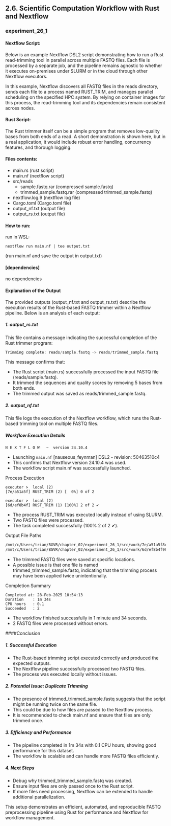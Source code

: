 ## 2.6. Scientific Computation Workflow with Rust and Nextflow

### experiment_26_1

#### Nextflow Script:
Below is an example Nextflow DSL2 script demonstrating how to run a Rust read-trimming tool in parallel across multiple FASTQ files. Each file is processed by a separate job, and the pipeline remains agnostic to whether it executes on-premises under SLURM or in the cloud through other Nextflow executors.

In this example, Nextflow discovers all FASTQ files in the reads directory, sends each file to a process named RUST_TRIM, and manages parallel scheduling on the specified HPC system. By relying on container images for this process, the read-trimming tool and its dependencies remain consistent across nodes.

#### Rust Script:
The Rust trimmer itself can be a simple program that removes low-quality bases from both ends of a read. A short demonstration is shown here, but in a real application, it would include robust error handling, concurrency features, and thorough logging.

#### Files contents:
* main.rs (rust script)
* main.nf (nextflow script)
* src/reads
  * sample.fastq.rar (compressed sample.fastq)
  * trimmed_sample.fastq.rar (compressed trimmed_sample.fastq)
* nextflow.log.9 (nextflow log file)
* Cargo.toml (Cargo.toml file)
* output_nf.txt (output file)
* output_rs.txt (output file)

#### How to run:

run in WSL:

```wsl
nextflow run main.nf | tee output.txt
```

(run main.nf and save the output in output.txt)
  
#### [dependencies]

no dependencies

#### Explanation of the Output
The provided outputs (output_nf.txt and output_rs.txt) describe the execution results of the Rust-based FASTQ trimmer within a Nextflow pipeline. Below is an analysis of each output:

##### 1. output_rs.txt
This file contains a message indicating the successful completion of the Rust trimmer program:

```rust
Trimming complete: reads/sample.fastq -> reads/trimmed_sample.fastq
```

This message confirms that:

* The Rust script (main.rs) successfully processed the input FASTQ file (reads/sample.fastq).
* It trimmed the sequences and quality scores by removing 5 bases from both ends.
* The trimmed output was saved as reads/trimmed_sample.fastq.

##### 2. output_nf.txt
This file logs the execution of the Nextflow workflow, which runs the Rust-based trimming tool on multiple FASTQ files.

##### Workflow Execution Details

```nextflow
N E X T F L O W   ~  version 24.10.4
```

* Launching `main.nf` [nauseous_feynman] DSL2 - revision: 50463510c4
* This confirms that Nextflow version 24.10.4 was used.
* The workflow script main.nf was successfully launched.

Process Execution
```nextflow
executor >  local (2)
[7e/a51a5f] RUST_TRIM (2) [  0%] 0 of 2

executor >  local (2)
[6d/ef8b4f] RUST_TRIM (1) [100%] 2 of 2 ✔
```

* The process RUST_TRIM was executed locally instead of using SLURM.
* Two FASTQ files were processed.
* The task completed successfully (100% 2 of 2 ✔).

Output File Paths

```sh
/mnt/c/Users/trian/BGVR/chapter_02/experiment_26_1/src/work/7e/a51a5f8c64944739abd4e89d067c9d/trimmed_trimmed_sample.fastq
/mnt/c/Users/trian/BGVR/chapter_02/experiment_26_1/src/work/6d/ef8b4f966fad114a8651e7d27a67f1/trimmed_sample.fastq
```
* The trimmed FASTQ files were saved at specific locations.
* A possible issue is that one file is named trimmed_trimmed_sample.fastq, indicating that the trimming process may have been applied twice unintentionally.

Completion Summary

```nextflow
Completed at: 28-Feb-2025 10:54:13
Duration    : 1m 34s
CPU hours   : 0.1
Succeeded   : 2
```

* The workflow finished successfully in 1 minute and 34 seconds.
* 2 FASTQ files were processed without errors.

####Conclusion

##### 1. Successful Execution

* The Rust-based trimming script executed correctly and produced the expected outputs.
* The Nextflow pipeline successfully processed two FASTQ files.
* The process was executed locally without issues.

##### 2. Potential Issue: Duplicate Trimming

* The presence of trimmed_trimmed_sample.fastq suggests that the script might be running twice on the same file.
* This could be due to how files are passed to the Nextflow process.
* It is recommended to check main.nf and ensure that files are only trimmed once.

##### 3. Efficiency and Performance

* The pipeline completed in 1m 34s with 0.1 CPU hours, showing good performance for this dataset.
* The workflow is scalable and can handle more FASTQ files efficiently.

##### 4. Next Steps

* Debug why trimmed_trimmed_sample.fastq was created.
* Ensure input files are only passed once to the Rust script.
* If more files need processing, Nextflow can be extended to handle additional parallelization.

This setup demonstrates an efficient, automated, and reproducible FASTQ preprocessing pipeline using Rust for performance and Nextflow for workflow management. 










